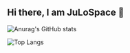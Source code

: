 ## Hi there, I am JuLoSpace 👋

![Anurag's GitHub stats](https://github-readme-stats.vercel.app/api?username=julospace&show_icons=true&theme=tokyonight)

![Top Langs](https://github-readme-stats.vercel.app/api/top-langs/?username=julospace&hide_progress=true)
